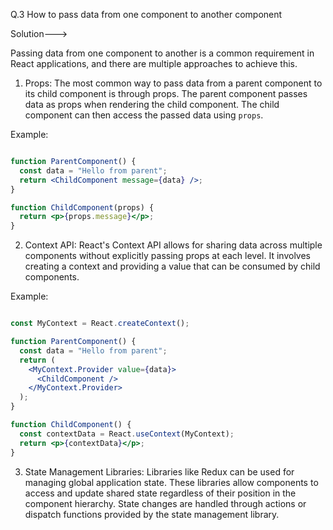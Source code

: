 Q.3 How to pass data from one component to another component

Solution--->

Passing data from one component to another is a common requirement in React applications, and there are multiple approaches to achieve this.

1. Props: The most common way to pass data from a parent component to its child component is through props. The parent component passes data as props when rendering the child component. The child component can then access the passed data using `props`.

Example:

```jsx

function ParentComponent() {
  const data = "Hello from parent";
  return <ChildComponent message={data} />;
}

function ChildComponent(props) {
  return <p>{props.message}</p>;
}
```

2. Context API: React's Context API allows for sharing data across multiple components without explicitly passing props at each level. It involves creating a context and providing a value that can be consumed by child components.

Example:

```jsx

const MyContext = React.createContext();

function ParentComponent() {
  const data = "Hello from parent";
  return (
    <MyContext.Provider value={data}>
      <ChildComponent />
    </MyContext.Provider>
  );
}

function ChildComponent() {
  const contextData = React.useContext(MyContext);
  return <p>{contextData}</p>;
}
```

3. State Management Libraries: Libraries like Redux can be used for managing global application state. These libraries allow components to access and update shared state regardless of their position in the component hierarchy. State changes are handled through actions or dispatch functions provided by the state management library.

